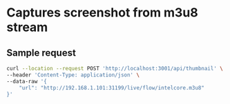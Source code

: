 # Captures screenshot from m3u8 stream

## Sample request
```bash
curl --location --request POST 'http://localhost:3001/api/thumbnail' \
--header 'Content-Type: application/json' \
--data-raw '{
    "url": "http://192.168.1.101:31199/live/flow/intelcore.m3u8"
}'

```